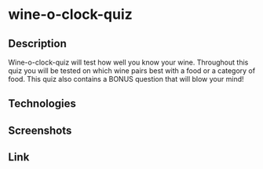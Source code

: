 # wine-o-clock-quiz

## Description
<p>
    Wine-o-clock-quiz will test how well you know your wine. Throughout this quiz you will be tested on which wine pairs best with a food or a category of food. This quiz also contains a BONUS question that will blow your mind! 
</p>

## Technologies


## Screenshots

## Link

